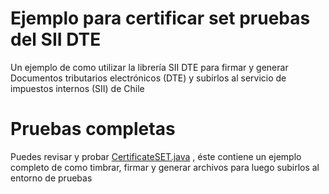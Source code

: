 # Ejemplo para certificar set pruebas del SII DTE
Un ejemplo de como utilizar la librería SII DTE para firmar y generar Documentos tributarios electrónicos (DTE) y subirlos al servicio de impuestos internos (SII) de Chile


Pruebas completas
===================

Puedes revisar y probar [CertificateSET.java](https://github.com/EstebanFuentealba/ejemplo-certificar-set-pruebas-sii-dte/blob/master/src/net/estebanfuentealba/dte/certificate/CertificateSET.java) , éste contiene un ejemplo completo de como timbrar, firmar y generar archivos para luego subirlos al entorno de pruebas
